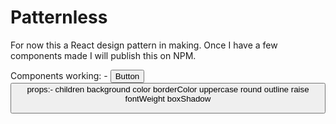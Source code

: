 # Patternless

For now this a React design pattern in making. Once I have a few components made I will publish this on NPM.

Components working: -
<Button>Button<Button>
props:-
children
background
color
borderColor
uppercase
round
outline
raise
fontWeight
boxShadow